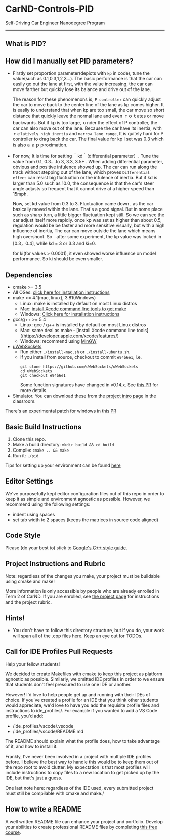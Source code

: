 # CarND-Controls-PID
Self-Driving Car Engineer Nanodegree Program

---
## What is PID?


## How did I manually set PID parameters?
* Firstly set proportion parameter(depicts with `kp` in code), tune the value(such as 0.1,0.3,1,2,3...). The basic performance is that the car can easily go out the lane at first, with the value increasing, the car can move farther but quickly lose its balance and drive out of the lane. 

    The reason for these phenomenons is, `P controller` can quickly adjust the car to move back to the center line of the lane as kp comes higher. It is easliy to understand that when kp are too small, the car move so short distance that quickly leave the normal lane and even ｒｏｔates or move backwards. But if kp is too large, ｕnder the effect of P controller, the car can also move out of the lane. Because the car have its inertia, with `ｒｅlatively high inertia` and `narrow lane range`, It is quitely hard for P controller to drag back the car. The final value for kp I set was 0.3 which is also a ａｐｐroximation.

* For now, It is time for setting ｀kd｀(differential parameter）. Tune the value from 0.1, 0.3....to 3, 3.3, 3.5+ . When adding differential parameter, obvious and positive infulence showed up. The car can run along the track without stepping out of the lane, which proves `Differential effect` can resist big fluctuation or the infulence of inertia. But if kd is larger than 5.0 such as 10.0, the consequence is that the car's steer angle adjusts so frequent that it cannot drive at a
higher speed than 15mph.


    Now, set kd value from 0.3 to 3. Fluctuation came down , as the car basically moved within the lane. That's a good signal. 
    But in some place such as sharp turn, a little bigger fluctuation kept still. So we can see the car adjust itself
    more rapidly.
    once kp was set as higher than about 0.5, regulation would be be faster and more sensitive visually, but with a high  influence
    of inertia, The car can move outside the lane which means high overshoot.  So　after some experiment, the kp value was locked in [0.3，0.4], 
    while kd = 3 or 3.3 and ki=0.  

    for ki(for values > 0.0001), it even showed worse influence on model performance. So ki should be even smaller.






## Dependencies

* cmake >= 3.5
 * All OSes: [click here for installation instructions](https://cmake.org/install/)
* make >= 4.1(mac, linux), 3.81(Windows)
  * Linux: make is installed by default on most Linux distros
  * Mac: [install Xcode command line tools to get make](https://developer.apple.com/xcode/features/)
  * Windows: [Click here for installation instructions](http://gnuwin32.sourceforge.net/packages/make.htm)
* gcc/g++ >= 5.4
  * Linux: gcc / g++ is installed by default on most Linux distros
  * Mac: same deal as make - [install Xcode command line tools]((https://developer.apple.com/xcode/features/)
  * Windows: recommend using [MinGW](http://www.mingw.org/)
* [uWebSockets](https://github.com/uWebSockets/uWebSockets)
  * Run either `./install-mac.sh` or `./install-ubuntu.sh`.
  * If you install from source, checkout to commit `e94b6e1`, i.e.
    ```
    git clone https://github.com/uWebSockets/uWebSockets 
    cd uWebSockets
    git checkout e94b6e1
    ```
    Some function signatures have changed in v0.14.x. See [this PR](https://github.com/udacity/CarND-MPC-Project/pull/3) for more details.
* Simulator. You can download these from the [project intro page](https://github.com/udacity/self-driving-car-sim/releases) in the classroom.

There's an experimental patch for windows in this [PR](https://github.com/udacity/CarND-PID-Control-Project/pull/3)

## Basic Build Instructions

1. Clone this repo.
2. Make a build directory: `mkdir build && cd build`
3. Compile: `cmake .. && make`
4. Run it: `./pid`. 

Tips for setting up your environment can be found [here](https://classroom.udacity.com/nanodegrees/nd013/parts/40f38239-66b6-46ec-ae68-03afd8a601c8/modules/0949fca6-b379-42af-a919-ee50aa304e6a/lessons/f758c44c-5e40-4e01-93b5-1a82aa4e044f/concepts/23d376c7-0195-4276-bdf0-e02f1f3c665d)

## Editor Settings

We've purposefully kept editor configuration files out of this repo in order to
keep it as simple and environment agnostic as possible. However, we recommend
using the following settings:

* indent using spaces
* set tab width to 2 spaces (keeps the matrices in source code aligned)

## Code Style

Please (do your best to) stick to [Google's C++ style guide](https://google.github.io/styleguide/cppguide.html).

## Project Instructions and Rubric

Note: regardless of the changes you make, your project must be buildable using
cmake and make!

More information is only accessible by people who are already enrolled in Term 2
of CarND. If you are enrolled, see [the project page](https://classroom.udacity.com/nanodegrees/nd013/parts/40f38239-66b6-46ec-ae68-03afd8a601c8/modules/f1820894-8322-4bb3-81aa-b26b3c6dcbaf/lessons/e8235395-22dd-4b87-88e0-d108c5e5bbf4/concepts/6a4d8d42-6a04-4aa6-b284-1697c0fd6562)
for instructions and the project rubric.

## Hints!

* You don't have to follow this directory structure, but if you do, your work
  will span all of the .cpp files here. Keep an eye out for TODOs.

## Call for IDE Profiles Pull Requests

Help your fellow students!

We decided to create Makefiles with cmake to keep this project as platform
agnostic as possible. Similarly, we omitted IDE profiles in order to we ensure
that students don't feel pressured to use one IDE or another.

However! I'd love to help people get up and running with their IDEs of choice.
If you've created a profile for an IDE that you think other students would
appreciate, we'd love to have you add the requisite profile files and
instructions to ide_profiles/. For example if you wanted to add a VS Code
profile, you'd add:

* /ide_profiles/vscode/.vscode
* /ide_profiles/vscode/README.md

The README should explain what the profile does, how to take advantage of it,
and how to install it.

Frankly, I've never been involved in a project with multiple IDE profiles
before. I believe the best way to handle this would be to keep them out of the
repo root to avoid clutter. My expectation is that most profiles will include
instructions to copy files to a new location to get picked up by the IDE, but
that's just a guess.

One last note here: regardless of the IDE used, every submitted project must
still be compilable with cmake and make./

## How to write a README
A well written README file can enhance your project and portfolio.  Develop your abilities to create professional README files by completing [this free course](https://www.udacity.com/course/writing-readmes--ud777).

